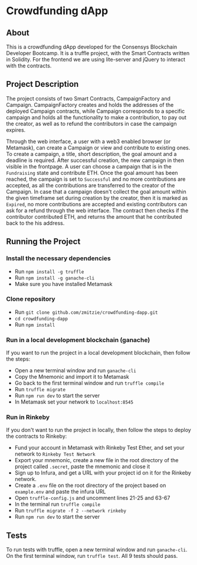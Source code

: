 
# Crowdfunding dApp

## About
This is a crowdfunding dApp developed for the Consensys Blockchain Developer Bootcamp. It is a truffle project, with the Smart Contracts written in Solidity. For the frontend we are using lite-server and jQuery to interact with the contracts.

## Project Description
The project consists of two Smart Contracts, CampaignFactory and Campaign. CampaignFactory creates and holds the addresses of the deployed Campaign contracts, while Campaign corresponds to a specific campaign and holds all the functionality to make a contribution, to pay out the creator, as well as to refund the contributors in case the campaign expires.

Through the web interface, a user with a web3 enabled browser (or Metamask), can create a Campaign or view and contribute to existing ones. To create a campaign, a title, short description, the goal amount and a deadline is required. After successful creation, the new campaign in then visible in the frontpage. A user can choose a campaign that is in the `Fundraising` state and contribute ETH. Once the goal amount has been reached, the campaign is set to `Successful` and no more contributions are accepted, as all the contributions are transferred to the creator of the Campaign. In case that a campaign doesn't collect the goal amount within the given timeframe set during creation by the creator, then it is marked as `Expired`, no more contributions are accepted and existing contributors can ask for a refund through the web interface. The contract then checks if the contributor contributed ETH, and returns the amount that he contributed back to the his address.  

## Running the Project
### Install the necessary dependencies
* Run `npm install -g truffle`
* Run `npm install -g ganache-cli`
* Make sure you have installed Metamask

### Clone repository
* Run `git clone github.com/zmitzie/crowdfunding-dapp.git`
* `cd crowdfunding-dapp`
* Run `npm install`

### Run in a local development blockchain (ganache)
If you want to run the project in a local development blockchain, then follow the steps:
* Open a new terminal window and run `ganache-cli`
* Copy the Mnemonic and import it to Metamask
* Go back to the first terminal window and run `truffle compile`
* Run `truffle migrate`
* Run `npm run dev` to start the server
* In Metamask set your network to `localhost:8545`

### Run in Rinkeby
If you don't want to run the project in locally, then follow the steps to deploy the contracts to Rinkeby:
* Fund your account in Metamask with Rinkeby Test Ether, and set your network to `Rinkeby Test Network`
* Export your mnemonic, create a new file in the root directory of the project called `.secret`, paste the mnemonic and close it
* Sign up to Infura, and get a URL with your project id on it for the Rinkeby network.
* Create a `.env` file on the root directory of the project based on `example.env` and paste the infura URL
* Open `truffle-config.js` and uncomment lines 21-25 and 63-67
* In the terminal run `truffle compile`
* Run `truffle migrate -f 2 --network rinkeby`
* Run `npm run dev` to start the server

## Tests
To run tests with truffle, open a new terminal window  and run `ganache-cli`. On the first terminal window, run `truffle test`. All 9 tests should pass.
